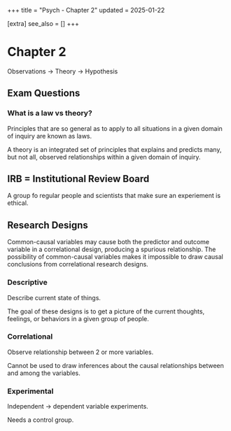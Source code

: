 +++
title = "Psych - Chapter 2"
updated = 2025-01-22

[extra]
see_also = []
+++

# Chapter 2

Observations -> Theory -> Hypothesis

## Exam Questions

### What is a law vs theory?

Principles that are so general as to apply to all situations in a given domain of inquiry are known as laws.

A theory is an integrated set of principles that explains and predicts many, but not all, observed relationships within a given domain of inquiry.

## IRB = Institutional Review Board

A group fo regular people and scientists that make sure an experiement is ethical.

## Research Designs

Common-causal variables may cause both the predictor and outcome variable in a correlational design, producing a spurious relationship. The possibility of common-causal variables makes it impossible to draw causal conclusions from correlational research designs.

### Descriptive

Describe current state of things.

The goal of these designs is to get a picture of the current thoughts, feelings, or behaviors in a given group of people.

### Correlational

Observe relationship between 2 or more variables.

Cannot be used to draw inferences about the causal relationships between and among the variables.

### Experimental

Independent -> dependent variable experiments.

Needs a control group.